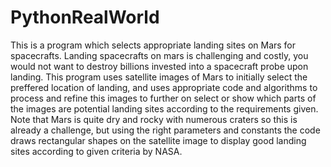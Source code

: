 # PythonRealWorld

This is a program which selects appropriate landing sites on Mars for spacecrafts.
Landing spacecrafts on mars is challenging and costly, you would not want to destroy billions invested into a spacecraft probe upon landing.
This program uses satellite images of Mars to initially select the preffered location of landing, and uses appropriate code and algorithms to 
process and refine this images to further on select or show which parts of the images are potential landing sites according to the requirements
given.
Note that Mars is quite dry and rocky with numerous craters so this is already a challenge, but using the right parameters and constants the code 
draws rectangular shapes on the satellite image to display good landing sites according to given criteria by NASA.
